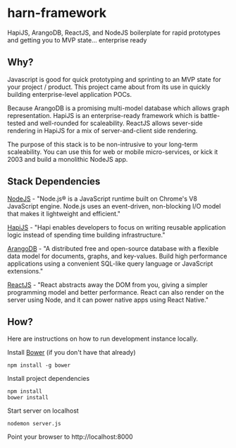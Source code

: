 # harn-framework
HapiJS, ArangoDB, ReactJS, and NodeJS boilerplate for rapid prototypes and getting you to MVP state... enterprise ready

## Why?
Javascript is good for quick prototyping and sprinting to an MVP state for your project / product. This project came about from its use in quickly building enterprise-level application POCs.

Because ArangoDB is a promising multi-model database which allows graph representation. HapiJS is an enterprise-ready framework which is battle-tested and well-rounded for scaleability. ReactJS allows sever-side rendering in HapiJS for a mix of server-and-client side rendering.

The purpose of this stack is to be non-intrusive to your long-term scaleability. You can use this for web or mobile micro-services, or kick it 2003 and build a monolithic NodeJS app.

## Stack Dependencies
[NodeJS](https://nodejs.org/en/) - "Node.js® is a JavaScript runtime built on Chrome's V8 JavaScript engine. Node.js uses an event-driven, non-blocking I/O model that makes it lightweight and efficient."

[HapiJS](http://hapijs.com/) - "Hapi enables developers to focus on writing reusable application logic instead of spending time building infrastructure."

[ArangoDB](https://www.arangodb.com/) - "A distributed free and open-source database with a flexible data model for documents, graphs, and key-values. Build high performance applications using a convenient SQL-like query language or JavaScript extensions."

[ReactJS](http://facebook.github.io/react/) - "React abstracts away the DOM from you, giving a simpler programming model and better performance. React can also render on the server using Node, and it can power native apps using React Native."

## How?

Here are instructions on how to run development instance locally.

Install [Bower](https://bower.io/) (if you don't have that already)

    npm install -g bower

Install project dependencies

    npm install
    bower install

Start server on localhost

    nodemon server.js

Point your browser to http://localhost:8000